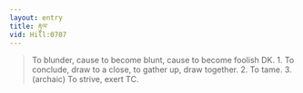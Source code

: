 ```yaml
---
layout: entry
title: རྟུལ་
vid: Hill:0707
---
```

> To blunder, cause to become blunt, cause to become foolish DK\. 1\. To conclude, draw to a close, to gather up, draw together\. 2\. To tame\. 3\. (archaic) To strive, exert TC\.


